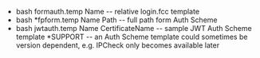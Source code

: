 * bash formauth.temp Name -- relative login.fcc template 
* bash *fpform.temp Name Path -- full path form Auth Scheme
* bash jwtauth.temp Name CertificateName -- sample JWT Auth Scheme template 
*SUPPORT -- an Auth Scheme template could sometimes be version dependent, e.g. IPCheck only becomes available later

